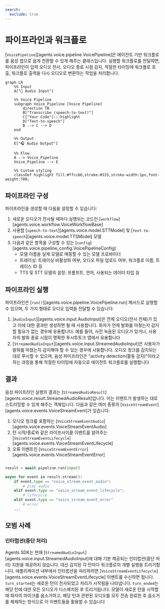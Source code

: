 ```yaml
---
search:
  exclude: true
---
```

# 파이프라인과 워크플로

[`VoicePipeline`][agents.voice.pipeline.VoicePipeline]은 에이전트 기반 워크플로를 음성 앱으로 쉽게 전환할 수 있게 해주는 클래스입니다. 실행할 워크플로를 전달하면, 파이프라인이 입력 오디오 전사, 오디오 종료 시점 감지, 적절한 타이밍에 워크플로 호출, 워크플로 출력을 다시 오디오로 변환하는 작업을 처리합니다.

```mermaid
graph LR
    %% Input
    A["🎤 Audio Input"]

    %% Voice Pipeline
    subgraph Voice_Pipeline [Voice Pipeline]
        direction TB
        B["Transcribe (speech-to-text)"]
        C["Your Code"]:::highlight
        D["Text-to-speech"]
        B --> C --> D
    end

    %% Output
    E["🎧 Audio Output"]

    %% Flow
    A --> Voice_Pipeline
    Voice_Pipeline --> E

    %% Custom styling
    classDef highlight fill:#ffcc66,stroke:#333,stroke-width:1px,font-weight:700;

```

## 파이프라인 구성

파이프라인을 생성할 때 다음을 설정할 수 있습니다:

1. 새로운 오디오가 전사될 때마다 실행되는 코드인 [`workflow`][agents.voice.workflow.VoiceWorkflowBase]
2. 사용할 [`speech-to-text`][agents.voice.model.STTModel] 및 [`text-to-speech`][agents.voice.model.TTSModel] 모델
3. 다음과 같은 항목을 구성할 수 있는 [`config`][agents.voice.pipeline_config.VoicePipelineConfig]
    - 모델 이름을 실제 모델로 매핑할 수 있는 모델 프로바이더
    - 트레이싱: 트레이싱 비활성화 여부, 오디오 파일 업로드 여부, 워크플로 이름, 트레이스 ID 등
    - TTS 및 STT 모델의 설정: 프롬프트, 언어, 사용되는 데이터 타입 등

## 파이프라인 실행

파이프라인은 [`run()`][agents.voice.pipeline.VoicePipeline.run] 메서드로 실행할 수 있으며, 두 가지 형태로 오디오 입력을 전달할 수 있습니다:

1. [`AudioInput`][agents.voice.input.AudioInput]은 전체 오디오(전사 전체)가 있고 이에 대한 결과만 생성하면 될 때 사용합니다. 화자가 언제 발화를 마쳤는지 감지할 필요가 없는 경우에 유용합니다. 예를 들어, 사전 녹음된 오디오가 있거나, 사용자의 발화 종료 시점이 명확한 푸시투토크 앱에서 유용합니다
2. [`StreamedAudioInput`][agents.voice.input.StreamedAudioInput]은 사용자가 발화를 마쳤는지 감지해야 할 수 있는 경우에 사용합니다. 오디오 청크를 감지되는 대로 푸시할 수 있으며, 음성 파이프라인은 "activity detection(활동 감지)"이라고 하는 과정을 통해 적절한 타이밍에 자동으로 에이전트 워크플로를 실행합니다

## 결과

음성 파이프라인 실행의 결과는 [`StreamedAudioResult`][agents.voice.result.StreamedAudioResult]입니다. 이는 이벤트가 발생하는 대로 스트리밍할 수 있게 해주는 객체입니다. 다음과 같은 여러 종류의 [`VoiceStreamEvent`][agents.voice.events.VoiceStreamEvent]가 있습니다:

1. 오디오 청크를 포함하는 [`VoiceStreamEventAudio`][agents.voice.events.VoiceStreamEventAudio]
2. 턴 시작/종료와 같은 라이프사이클 이벤트를 알려주는 [`VoiceStreamEventLifecycle`][agents.voice.events.VoiceStreamEventLifecycle]
3. 오류 이벤트인 [`VoiceStreamEventError`][agents.voice.events.VoiceStreamEventError]

```python

result = await pipeline.run(input)

async for event in result.stream():
    if event.type == "voice_stream_event_audio":
        # play audio
    elif event.type == "voice_stream_event_lifecycle":
        # lifecycle
    elif event.type == "voice_stream_event_error"
        # error
    ...
```

## 모범 사례

### 인터럽션(중단 처리)

Agents SDK는 현재 [`StreamedAudioInput`][agents.voice.input.StreamedAudioInput]에 대해 기본 제공되는 인터럽션(중단 처리) 지원을 제공하지 않습니다. 대신 감지된 각 턴마다 워크플로의 개별 실행을 트리거합니다. 애플리케이션 내부에서 인터럽션을 처리하려면 [`VoiceStreamEventLifecycle`][agents.voice.events.VoiceStreamEventLifecycle] 이벤트를 수신하면 됩니다. `turn_started`는 새로운 턴이 전사되었고 처리가 시작됨을 나타냅니다. `turn_ended`는 해당 턴에 대한 모든 오디오가 디스패치된 후 트리거됩니다. 모델이 새로운 턴을 시작할 때 화자의 마이크를 음소거하고, 해당 턴과 관련된 오디오를 모두 전송 완료한 후 음소거를 해제하는 방식으로 이 이벤트들을 활용할 수 있습니다